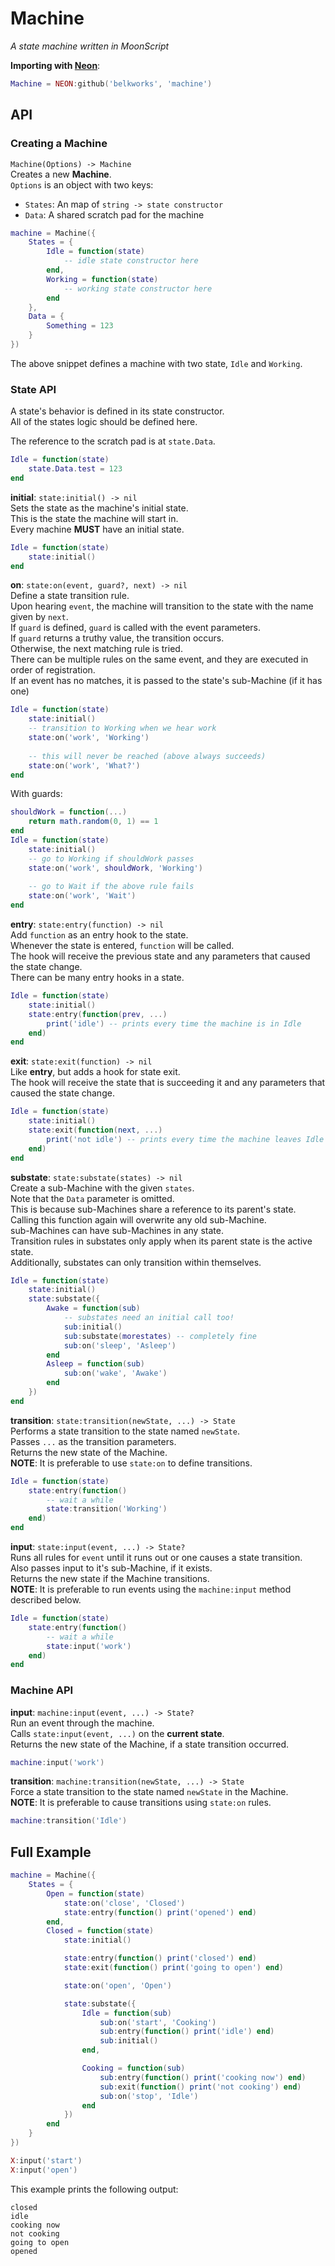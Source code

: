 
# Machine
*A state machine written in MoonScript*  

**Importing with [Neon](https://github.com/Belkworks/NEON)**:
```lua
Machine = NEON:github('belkworks', 'machine')
```

## API

### Creating a Machine
`Machine(Options) -> Machine`  
Creates a new **Machine**.  
`Options` is an object with two keys:  
- `States`: An map of `string -> state constructor`
- `Data`: A shared scratch pad for the machine
```lua
machine = Machine({
    States = {
        Idle = function(state)
            -- idle state constructor here
        end,
        Working = function(state)
            -- working state constructor here
        end
    },
    Data = {
        Something = 123
    }
})
```
The above snippet defines a machine with two state, `Idle` and `Working`.

### State API
A state's behavior is defined in its state constructor.  
All of the states logic should be defined here.  

The reference to the scratch pad is at `state.Data`.
```lua
Idle = function(state)
    state.Data.test = 123
end
```

**initial**: `state:initial() -> nil`  
Sets the state as the machine's initial state.  
This is the state the machine will start in.  
Every machine **MUST** have an initial state.
```lua
Idle = function(state)
    state:initial()
end
```

**on**: `state:on(event, guard?, next) -> nil`  
Define a state transition rule.  
Upon hearing `event`, the machine will transition to the state with the name given by `next`.  
If `guard` is defined, `guard` is called with the event parameters.  
If `guard` returns a truthy value, the transition occurs.  
Otherwise, the next matching rule is tried.  
There can be multiple rules on the same event, and they are executed in order of registration.  
If an event has no matches, it is passed to the state's sub-Machine (if it has one)
```lua
Idle = function(state)
    state:initial()
    -- transition to Working when we hear work
    state:on('work', 'Working')
    
    -- this will never be reached (above always succeeds)
    state:on('work', 'What?')
end
```
With guards:
```lua
shouldWork = function(...)
    return math.random(0, 1) == 1 
end
Idle = function(state)
    state:initial()
    -- go to Working if shouldWork passes
    state:on('work', shouldWork, 'Working')
    
    -- go to Wait if the above rule fails
    state:on('work', 'Wait') 
end
```

**entry**: `state:entry(function) -> nil`  
Add `function` as an entry hook to the state.  
Whenever the state is entered, `function` will be called.  
The hook will receive the previous state and any parameters that caused the state change.  
There can be many entry hooks in a state.
```lua
Idle = function(state)
    state:initial()
    state:entry(function(prev, ...)
        print('idle') -- prints every time the machine is in Idle
    end)
end
```

**exit**: `state:exit(function) -> nil`  
Like **entry**, but adds a hook for state exit.  
The hook will receive the state that is succeeding it and any parameters that caused the state change.
```lua
Idle = function(state)
    state:initial()
    state:exit(function(next, ...)
        print('not idle') -- prints every time the machine leaves Idle
    end)
end
```

**substate**: `state:substate(states) -> nil`  
Create a sub-Machine with the given `states`.  
Note that the `Data` parameter is omitted.  
This is because sub-Machines share a reference to its parent's state.  
Calling this function again will overwrite any old sub-Machine.  
sub-Machines can have sub-Machines in any state.  
Transition rules in substates only apply when its parent state is the active state.  
Additionally, substates can only transition within themselves.
```lua
Idle = function(state)
    state:initial()
    state:substate({
        Awake = function(sub)
            -- substates need an initial call too!
            sub:initial()
            sub:substate(morestates) -- completely fine
            sub:on('sleep', 'Asleep')
        end
        Asleep = function(sub)
            sub:on('wake', 'Awake')
        end
    })
end
```

**transition**: `state:transition(newState, ...) -> State`  
Performs a state transition to the state named `newState`.  
Passes `...` as the transition parameters.  
Returns the new state of the Machine.  
**NOTE**: It is preferable to use `state:on` to define transitions.
```lua
Idle = function(state)
    state:entry(function()
        -- wait a while
        state:transition('Working')
    end)
end
```

**input**: `state:input(event, ...) -> State?`  
Runs all rules for `event` until it runs out or one causes a state transition.  
Also passes input to it's sub-Machine, if it exists.  
Returns the new state if the Machine transitions.  
**NOTE**: It is preferable to run events using the `machine:input` method described below.
```lua
Idle = function(state)
    state:entry(function()
        -- wait a while
        state:input('work')
    end)
end
```

### Machine API

**input**: `machine:input(event, ...) -> State?`  
Run an event through the machine.  
Calls `state:input(event, ...)` on the **current state**.  
Returns the new state of the Machine, if a state transition occurred.
```lua
machine:input('work')
```

**transition**: `machine:transition(newState, ...) -> State`  
Force a state transition to the state named `newState` in the Machine.  
**NOTE**: It is preferable to cause transitions using `state:on` rules.
```lua
machine:transition('Idle')
```

## Full Example

```lua
machine = Machine({
    States = {
        Open = function(state)
            state:on('close', 'Closed')
            state:entry(function() print('opened') end)
        end,
        Closed = function(state)
            state:initial()

            state:entry(function() print('closed') end)
            state:exit(function() print('going to open') end)

            state:on('open', 'Open')

            state:substate({
                Idle = function(sub)
                    sub:on('start', 'Cooking')
                    sub:entry(function() print('idle') end)
                    sub:initial()
                end,

                Cooking = function(sub)
                    sub:entry(function() print('cooking now') end)
                    sub:exit(function() print('not cooking') end)
                    sub:on('stop', 'Idle')
                end
            })
        end
    }
})

X:input('start')
X:input('open')
```

This example prints the following output:

```
closed
idle
cooking now
not cooking
going to open
opened
```
